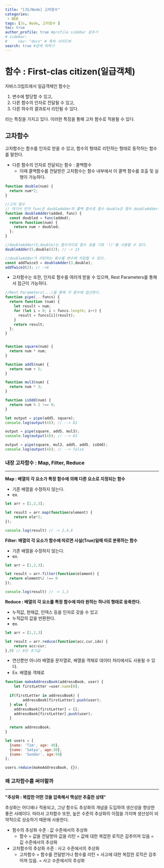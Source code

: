 ```yaml
---
title: "[JS/Node] 고차함수"
categories:
 - BEB
tags: [Js, Node, 고차함수 ] 
toc: true
author_profile: true #profile sidebar 감추기
# sidebar:
#     nav: "docs" # 목차 사이드바
search: true #검색 피하기
---
```


# 함수 : First-clas citizen(일급객체)

자바스크립트에서 일급객체인 함수는

1. 변수에 할당할 수 있고,
2. 다른 함수의 인자로 전달될 수 있고,
3. 다른 하수의 결과로서 리턴될 수 있다.

라는 특징을 가지고 있다. 이러한 특징을 통해 고차 함수로 적용될 수 있다.



## 고차함수

고차함수는 함수를 인자로 받을 수 있고, 함수의 형태로 리턴하는 형태로 동작하는 함수를 말한다.

- 다른 함수의 인자로 전달되는 함수 : 콜백함수
  - 이때 콜백함수를 전달받은 고차함수는 함수 내부에서 이 콜백 함수를 호출 및 실행이 가능하다.

```js
function double(num) {
  return num*2;
}

//고차 함수
// 여기서 인자 func은 doubleAdder의 콜백 함수로 함수 double은 함수 doubleAdder의 콜백으로 전달된다.
function doubleAdder(added, func) {
  const doubled = func(added);
  return function(num) {
    return num + doubled;
  };
}

//doubleAdder(5,double)는 함수이므로 함수 호출 기호 '()'를 사용할 수 있다.
doubleAdder(5,double)(3); // -> 13

//doubleAdder가 리턴하는 함수를 변수에 저장할 수 있다.
const addTwice3 = doubleAdder(3,double);
addTwice3(2); // ->8
```

- 고차함수는 또한, 인자로 함수를 여러개 받을 수 있으며, Rest Parameters를 통해서 접근이 가능하다.

```js
//Rest Parameters(...)을 통해 각 함수에 접근한다.
function pipe(...funcs) {
  return function (num) {
    let result = num;
    for (let i = 0; i < funcs.length; i++) {
      result = funcs[i](result);
    }
    return result;
  };
}


function square(num) {
  return num * num;
}

function add5(num) {
  return num + 5;
}

function mul3(num) {
  return num * 3;
}

function isOdd(num) {
  return num % 2 !== 0;
}

let output = pipe(add5, square);
console.log(output(4)); // --> 81

output = pipe(square, add5, mul3);
console.log(output(4)); // --> 63

output = pipe(square, mul3, add5, add5, isOdd);
console.log(output(4)); // --> false
```



### 내장 고차함수 : Map, Filter, Reduce

----------------------------

**Map : 배열의 각 요소가 특정 함수에 의해 다른 요소로 지정되는 함수**

- 기존 배열을 수정하지 않는다.
- ex.

```js
let arr = [1,2,3];

let result = arr.map(function(element) {
	return ele*2;
});

console.log(result) // -> 2,4,6
```



**Filter: 배열의 각 요소가 함수에 따르면 사실(True)일때 따로 분류하는 함수**

- 기존 배열을 수정하지 않는다.
- ex.

```js
let arr = [1,2,3];

let result = arr.filter(function(element) {
  return element%2 !== 0
});

console.log(result) // -> 1,3
```



**Reduce : 배열의 각 요소를 특정 함수에 따라 원하는 하나의 형태로 응축한다.**

- 누적값, 현재값, 인덱스 등을 인자로 갖을 수 있고
- 누적값의 값을 반환한다.
- ex.

```js
let arr = [1,2,3]

let result = arr.reduce(function(acc,cur,idx) {
	return acc+cur;
},0) // 0은 초기값
```

- 연산뿐만 아니라 배열을 문자열로, 배열을 객체로 데이터 처리에서도 사용될 수 있다.
- Ex. 배열을 객체로

```js
function makeAddressBook(addressBook, user) {
	let firstLetter =user.name[0];
  
  if(firstLetter in addressBook) {
		addressBook[firstLetter].push(user);
  } else {
    addressBook[firstLetter] = [];
    addressBook[firstLetter].push(user);
  }
  
  return addressBook;
}

let users = [
  {name: 'Tim', age: 40},
  {name: 'Satya', age:30},
  {name: 'Sundar', age:50}
];

users.reduce(makeAddressBook, {});
```



### 왜 고차함수를 써야할까

----------------------------

**"추상화 : 복잡한 어떤 것을 압축해서 핵심만 추출한 상태"**

추상화는 어디에나 적용되고, 그냥 함수도 추상화의 개념을 도입하여 생산성을 향상한 좋은 사례이다. 따라서 고차함수 또한, 높은 수준의 추상화의 이점을 가지며 생산성이 비약적으로 상승하기 때문에 사용한다.

- 함수의 추상화 수준 : 값 수준에서의 추상화
  - 함수 = 값을 전달받아 값을 리턴 = 값에 대한 복잡한 로직은 감추어져 있음 = 깂 수준에서의 추상화
- 고차함수의 추상화 수준 : 사고 수준에서의 추상화
  - 고차함수 = 함수를 전달받거나 함수를 리턴 = 사고에 대한 복잡한 로직은 감추어져 있음. = 사고 수준에서의 추상화

